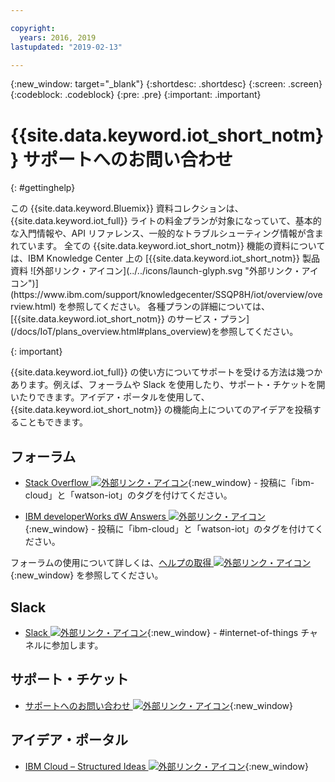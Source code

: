 ```yaml
---

copyright:
  years: 2016, 2019
lastupdated: "2019-02-13"

---
```


{:new_window: target="\_blank"}
{:shortdesc: .shortdesc}
{:screen: .screen}
{:codeblock: .codeblock}
{:pre: .pre}
{:important: .important}

# {{site.data.keyword.iot_short_notm}} サポートへのお問い合わせ
{: #gettinghelp}

<p>この {{site.data.keyword.Bluemix}} 資料コレクションは、{{site.data.keyword.iot_full}} ライトの料金プランが対象になっていて、基本的な入門情報や、API リファレンス、一般的なトラブルシューティング情報が含まれています。
全ての {{site.data.keyword.iot_short_notm}} 機能の資料については、IBM Knowledge Center 上の [{{site.data.keyword.iot_short_notm}} 製品資料 ![外部リンク・アイコン](../../icons/launch-glyph.svg "外部リンク・アイコン")](https://www.ibm.com/support/knowledgecenter/SSQP8H/iot/overview/overview.html) を参照してください。 各種プランの詳細については、[{{site.data.keyword.iot_short_notm}} のサービス・プラン](/docs/IoT/plans_overview.html#plans_overview)を参照してください。 
</p>
{: important}

{{site.data.keyword.iot_full}} の使い方についてサポートを受ける方法は幾つかあります。例えば、フォーラムや Slack を使用したり、サポート・チケットを開いたりできます。アイデア・ポータルを使用して、{{site.data.keyword.iot_short_notm}} の機能向上についてのアイデアを投稿することもできます。

## フォーラム

* [Stack Overflow ![外部リンク・アイコン](../../icons/launch-glyph.svg "外部リンク・アイコン")](http://stackoverflow.com/search?q=watson-iot+ibm-bluemix){:new_window} - 投稿に「ibm-cloud」と「watson-iot」のタグを付けてください。
<!--Insert the appropriate dW Answers tag for your service for <service_keyword> in URL below:  -->
* [IBM developerWorks dW Answers ![外部リンク・アイコン](../../icons/launch-glyph.svg "外部リンク・アイコン")](https://developer.ibm.com/answers/topics/watson-iot/?smartspace=bluemix){:new_window} - 投稿に「ibm-cloud」と「watson-iot」のタグを付けてください。

フォーラムの使用について詳しくは、[ヘルプの取得 ![外部リンク・アイコン](../../icons/launch-glyph.svg "外部リンク・アイコン")](https://{DomainName}/docs/support/index.html#getting-help){:new_window} を参照してください。


## Slack

* [Slack ![外部リンク・アイコン](../../icons/launch-glyph.svg "外部リンク・アイコン")](https://ibm-developers.slack.com/){:new_window} - #internet-of-things チャネルに参加します。


## サポート・チケット

* [サポートへのお問い合わせ ![外部リンク・アイコン](../../icons/launch-glyph.svg "外部リンク・アイコン")](https://{DomainName}/docs/support/index.html#contacting-support){:new_window}


## アイデア・ポータル

* [IBM Cloud – Structured Ideas ![外部リンク・アイコン](../../icons/launch-glyph.svg "外部リンク・アイコン")](http://ibm.biz/cloudideas){:new_window}
